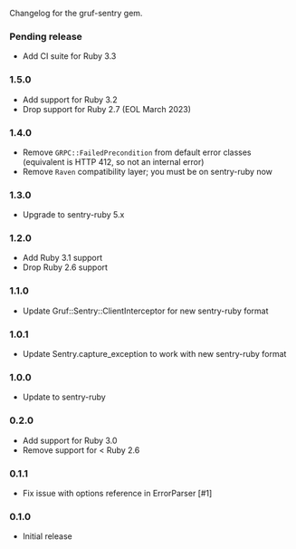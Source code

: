 Changelog for the gruf-sentry gem.

### Pending release

- Add CI suite for Ruby 3.3

### 1.5.0

- Add support for Ruby 3.2
- Drop support for Ruby 2.7 (EOL March 2023)

### 1.4.0

* Remove `GRPC::FailedPrecondition` from default error classes (equivalent is HTTP 412, so not an internal error)
* Remove `Raven` compatibility layer; you must be on sentry-ruby now

### 1.3.0

* Upgrade to sentry-ruby 5.x

### 1.2.0

* Add Ruby 3.1 support
* Drop Ruby 2.6 support

### 1.1.0

* Update Gruf::Sentry::ClientInterceptor for new sentry-ruby format

### 1.0.1

* Update Sentry.capture_exception to work with new sentry-ruby format

### 1.0.0

* Update to sentry-ruby

### 0.2.0

* Add support for Ruby 3.0
* Remove support for < Ruby 2.6

### 0.1.1

* Fix issue with options reference in ErrorParser [#1]

### 0.1.0

* Initial release

